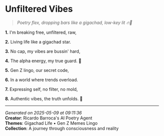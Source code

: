 # Unfiltered Vibes

> *Poetry flex, dropping bars like a gigachad, low-key lit 🔥👏*

**1.** I'm breaking free, unfiltered, raw,


**2.** Living life like a gigachad star.


**3.** No cap, my vibes are bussin' hard,


**4.** The alpha energy, my true guard. 💫


**5.** Gen Z lingo, our secret code,


**6.** In a world where trends overload.


**7.** Expressing self, no filter, no mold,


**8.** Authentic vibes, the truth unfolds. 🌟



---

*Generated on 2025-05-09 at 09:11:36*  
**Creator**: Ricardo Barroca's AI Poetry Agent  
**Themes**: Gigachad Life • Gen Z Memes Lingo  
**Collection**: A journey through consciousness and reality
